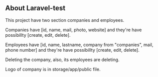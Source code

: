 ## About Laravel-test

<p>This project have two section companies and employees.</p>
<p>Companies have [id, name, mail, photo, website] and they're have possibillty [create, edit, delete].</p>
<p>Employees have [id, name, lastname, company from "companies", mail, phone number] and they're have possibillty [create, edit, delete].</p>
<p>Deleting the company, also, its employees are deleting.</p>
<p>Logo of company is in storage/app/public file.</p>